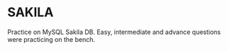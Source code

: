 # SAKILA

Practice on MySQL Sakila DB. Easy, intermediate and advance questions were practicing on the bench.
